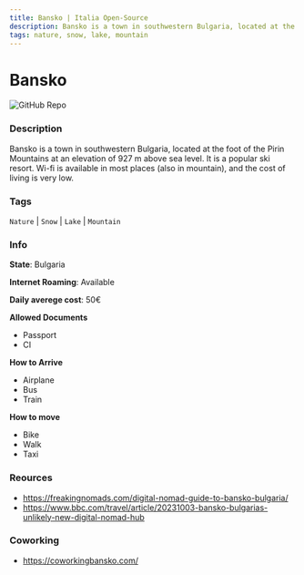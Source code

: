 ```yaml
---
title: Bansko | Italia Open-Source
description: Bansko is a town in southwestern Bulgaria, located at the foot of the Pirin Mountains at an elevation of 927 m above sea level. It is a popular ski resort. Wi-fi is available in most places (also in mountain), and the cost of living is very low.
tags: nature, snow, lake, mountain
---
```

        

# Bansko

![GitHub Repo](https://img.shields.io/static/v1?label=category&message=digital-nomads&color=green)

### Description

Bansko is a town in southwestern Bulgaria, located at the foot of the Pirin Mountains at an elevation of 927 m above sea level. It is a popular ski resort. Wi-fi is available in most places (also in mountain), and the cost of living is very low.

### Tags

`Nature` | `Snow` | `Lake` | `Mountain`

### Info

**State**: Bulgaria

**Internet Roaming**: Available

**Daily averege cost**: 50€

**Allowed Documents**

- Passport
- CI

**How to Arrive**

- Airplane
- Bus
- Train

**How to move**

- Bike
- Walk
- Taxi

### Reources

- https://freakingnomads.com/digital-nomad-guide-to-bansko-bulgaria/
- https://www.bbc.com/travel/article/20231003-bansko-bulgarias-unlikely-new-digital-nomad-hub

### Coworking

- https://coworkingbansko.com/